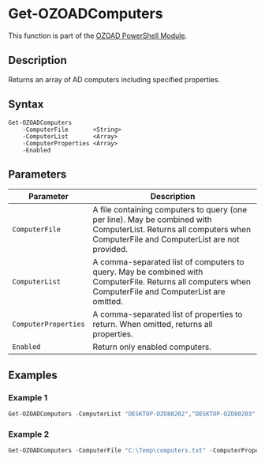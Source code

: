 # Get-OZOADComputers
This function is part of the [OZOAD PowerShell Module](https://github.com/onezeroone-dev/OZOAD-PowerShell-Module/blob/main/README.md).

## Description
Returns an array of AD computers including specified properties.

## Syntax
```
Get-OZOADComputers
    -ComputerFile       <String>
    -ComputerList       <Array>
    -ComputerProperties <Array>
    -Enabled
```
## Parameters
|Parameter|Description|
|---------|-----------|
|`ComputerFile`|A file containing computers to query (one per line). May be combined with ComputerList. Returns all computers when ComputerFile and ComputerList are not provided.|
|`ComputerList`|A comma-separated list of computers to query. May be combined with ComputerFile. Returns all computers when ComputerFile and ComputerList are omitted.|
|`ComputerProperties`|A comma-separated list of properties to return. When omitted, returns all properties.|
|`Enabled`|Return only enabled computers.|

## Examples
### Example 1
```powershell
Get-OZOADComputers -ComputerList "DESKTOP-OZO80202","DESKTOP-OZO80203" -ComputerProperties "createTimeStamp","PrimaryGroup" | Format-Table
```
### Example 2
```powershell
Get-OZOADComputers -ComputerFile "C:\Temp\computers.txt" -ComputerProperties "createTimeStamp","PrimaryGroup" | Export-Csv -Path "C:\Temp\ozoADComputers.csv"
```
